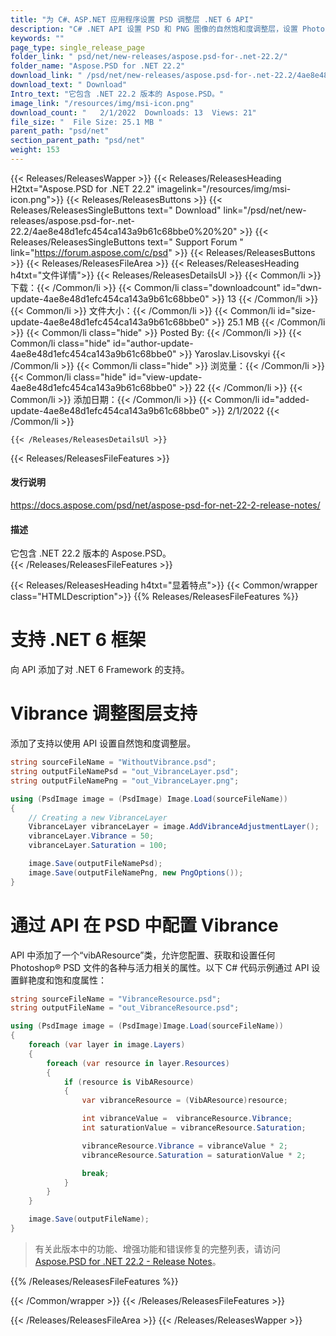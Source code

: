 ```yaml
---
title: "为 C#、ASP.NET 应用程序设置 PSD 调整层 .NET 6 API"
description: "C# .NET API 设置 PSD 和 PNG 图像的自然饱和度调整层，设置 Photoshop® 文件的自然饱和度和饱和度，支持 .NET 6 框架。"
keywords: ""
page_type: single_release_page
folder_link: " psd/net/new-releases/aspose.psd-for-.net-22.2/"
folder_name: "Aspose.PSD for .NET 22.2"
download_link: " /psd/net/new-releases/aspose.psd-for-.net-22.2/4ae8e48d1efc454ca143a9b61c68bbe0"
download_text: " Download"
Intro_text: "它包含 .NET 22.2 版本的 Aspose.PSD。"
image_link: "/resources/img/msi-icon.png"
download_count: "   2/1/2022  Downloads: 13  Views: 21"
file_size: "  File Size: 25.1 MB "
parent_path: "psd/net"
section_parent_path: "psd/net"
weight: 153
---
```


{{< Releases/ReleasesWapper >}}
{{< Releases/ReleasesHeading H2txt="Aspose.PSD for .NET 22.2" imagelink="/resources/img/msi-icon.png">}}
{{< Releases/ReleasesButtons >}}
{{< Releases/ReleasesSingleButtons text=" Download" link="/psd/net/new-releases/aspose.psd-for-.net-22.2/4ae8e48d1efc454ca143a9b61c68bbe0%20%20" >}}
{{< Releases/ReleasesSingleButtons text=" Support Forum " link="https://forum.aspose.com/c/psd" >}}
{{< Releases/ReleasesButtons >}}
{{< Releases/ReleasesFileArea >}}
{{< Releases/ReleasesHeading h4txt="文件详情">}}
{{< Releases/ReleasesDetailsUl >}}
{{< Common/li >}} 下载：{{< /Common/li >}}
{{< Common/li class="downloadcount" id="dwn-update-4ae8e48d1efc454ca143a9b61c68bbe0" >}} 13 {{< /Common/li >}}
{{< Common/li >}} 文件大小：{{< /Common/li >}}
{{< Common/li id="size-update-4ae8e48d1efc454ca143a9b61c68bbe0" >}} 25.1 MB {{< /Common/li >}}
{{< Common/li  class="hide" >}} Posted By: {{< /Common/li >}}
{{< Common/li class="hide" id="author-update-4ae8e48d1efc454ca143a9b61c68bbe0" >}} Yaroslav.Lisovskyi {{< /Common/li >}}
{{< Common/li class="hide" >}} 浏览量：{{< /Common/li >}}
{{< Common/li class="hide" id="view-update-4ae8e48d1efc454ca143a9b61c68bbe0" >}} 22 {{< /Common/li >}}
{{< Common/li >}} 添加日期：{{< /Common/li >}}
{{< Common/li id="added-update-4ae8e48d1efc454ca143a9b61c68bbe0" >}} 2/1/2022 {{< /Common/li >}}

    {{< /Releases/ReleasesDetailsUl >}}

{{< Releases/ReleasesFileFeatures >}}
<h4>发行说明</h4><div><a href="https://docs.aspose.com/psd/net/aspose-psd-for-net-22-2-release-notes/">https://docs.aspose.com/psd/net/aspose-psd-for-net-22-2-release-notes/</a></div><h4>描述</h4><div class="HTMLDescription">它包含 .NET 22.2 版本的 Aspose.PSD。</div>
{{< /Releases/ReleasesFileFeatures >}}

{{< Releases/ReleasesHeading h4txt="显着特点">}}
{{< Common/wrapper class="HTMLDescription">}}
{{% Releases/ReleasesFileFeatures %}}

# 支持 .NET 6 框架

向 API 添加了对 .NET 6 Framework 的支持。

# Vibrance 调整图层支持

添加了支持以使用 API 设置自然饱和度调整层。

```csharp
string sourceFileName = "WithoutVibrance.psd";
string outputFileNamePsd = "out_VibranceLayer.psd";
string outputFileNamePng = "out_VibranceLayer.png";

using (PsdImage image = (PsdImage) Image.Load(sourceFileName))
{
    // Creating a new VibranceLayer
    VibranceLayer vibranceLayer = image.AddVibranceAdjustmentLayer();
    vibranceLayer.Vibrance = 50;
    vibranceLayer.Saturation = 100;

    image.Save(outputFileNamePsd);
    image.Save(outputFileNamePng, new PngOptions());
}
```

# 通过 API 在 PSD 中配置 Vibrance

API 中添加了一个“vibAResource”类，允许您配置、获取和设置任何 Photoshop® PSD 文件的各种与活力相关的属性。以下 C# 代码示例通过 API 设置鲜艳度和饱和度属性：

```csharp
string sourceFileName = "VibranceResource.psd";
string outputFileName = "out_VibranceResource.psd";

using (PsdImage image = (PsdImage)Image.Load(sourceFileName))
{
    foreach (var layer in image.Layers)
    {
        foreach (var resource in layer.Resources)
        {
            if (resource is VibAResource)
            {
                var vibranceResource = (VibAResource)resource;

                int vibranceValue =  vibranceResource.Vibrance;
                int saturationValue = vibranceResource.Saturation;

                vibranceResource.Vibrance = vibranceValue * 2;
                vibranceResource.Saturation = saturationValue * 2;

                break;
            }
        }
    }

    image.Save(outputFileName);
}
```

> 有关此版本中的功能、增强功能和错误修复的完整列表，请访问 [Aspose.PSD for .NET 22.2 - Release Notes](https://docs.aspose.com/psd/net/aspose-psd-for-net-22-2-release-notes/)。

{{% /Releases/ReleasesFileFeatures %}}

{{< /Common/wrapper >}}
{{< /Releases/ReleasesFileFeatures >}}

{{< /Releases/ReleasesFileArea >}}
{{< /Releases/ReleasesWapper >}}


